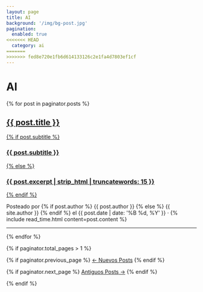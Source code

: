 ```yaml
---
layout: page
title: AI
background: '/img/bg-post.jpg'
pagination: 
  enabled: true
<<<<<<< HEAD
  category: ai
=======
>>>>>>> fed8e720e1fb6d614133126c2e1fa4d7803ef1cf
---
```

<h1>AI</h1>

{% for post in paginator.posts %}

<article class="post-preview">
  <a href="{{ post.url | prepend: site.baseurl | replace: '//', '/' }}">
    <h2 class="post-title">{{ post.title }}</h2>
    {% if post.subtitle %}
    <h3 class="post-subtitle">{{ post.subtitle }}</h3>
    {% else %}
    <h3 class="post-subtitle">{{ post.excerpt | strip_html | truncatewords: 15 }}</h3>
    {% endif %}
  </a>
  <p class="post-meta">Posteado por
    {% if post.author %}
    {{ post.author }}
    {% else %}
    {{ site.author }}
    {% endif %}
    el {{ post.date | date: '%B %d, %Y' }} &middot; {% include read_time.html content=post.content %}
  </p>
</article>

<hr>

{% endfor %}

<!-- Pager -->
{% if paginator.total_pages > 1 %}

<div class="clearfix">

  {% if paginator.previous_page %}
  <a class="btn btn-primary float-left" href="{{ paginator.previous_page_path | prepend: site.baseurl | replace: '//', '/' }}">&larr;
    Nuevos<span class="d-none d-md-inline"> Posts</span></a>
  {% endif %}

  {% if paginator.next_page %}
  <a class="btn btn-primary float-right" href="{{ paginator.next_page_path | prepend: site.baseurl | replace: '//', '/' }}">Antiguos<span class="d-none d-md-inline"> Posts</span> &rarr;</a>
  {% endif %}

</div>

{% endif %}

